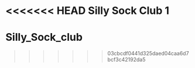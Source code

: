 <<<<<<< HEAD
Silly Sock Club
1
=======
# Silly_Sock_club
>>>>>>> 03cbcdf0441d325daed04caa6d7bcf3c42192da5
